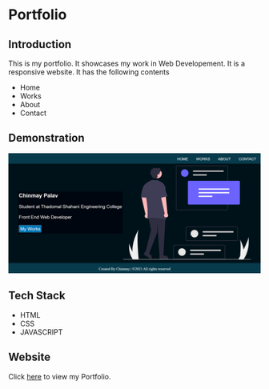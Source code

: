 # Portfolio

## Introduction
This is my portfolio. It showcases my work in Web Developement. It is a responsive website. It has the following contents
* Home
* Works
* About
* Contact

## Demonstration
![Portfolio](/images/home.png)

## Tech Stack
* HTML
* CSS
* JAVASCRIPT

## Website
Click [here](https://chinmay908.github.io/Portfolio/index.html) to view my Portfolio.
